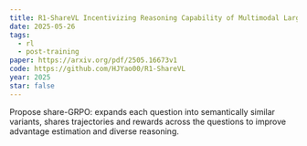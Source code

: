 ```yaml
---
title: R1-ShareVL Incentivizing Reasoning Capability of Multimodal Large Language Models via Share-GRPO
date: 2025-05-26
tags:
  - rl
  - post-training
paper: https://arxiv.org/pdf/2505.16673v1
code: https://github.com/HJYao00/R1-ShareVL
year: 2025
star: false
---
```

Propose share-GRPO: expands each question into semantically similar variants, shares trajectories and rewards across the questions to improve advantage estimation and diverse reasoning. 
